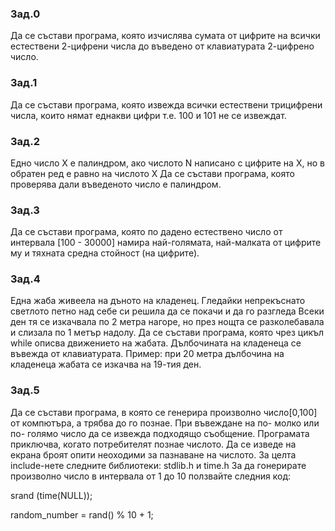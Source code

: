 ### Зад.0
Да се състави програма, която изчислява сумата от цифрите на всички естествени 2-цифрени числа до въведено от клавиатурата 2-цифрено число. 

### Зад.1
Да се състави програма, която извежда всички естествени трицифрени числа, които нямат еднакви цифри т.е. 100 и 101 не се извеждат.

### Зад.2
Едно число X е палиндром, ако числото N написано с цифрите на X, но в обратен ред е равно на числото X 
Да се състави програма, която проверява дали въведеното число е палиндром. 

### Зад.3
Да се състави програма, която по дадено естествено число от интервала [100 - 30000] намира най-голямата, най-малката от цифрите му и тяхната средна стойност (на цифрите). 

### Зад.4
Една жаба живеела на дъното на кладенец. Гледайки непрекъснато светлото петно над себе си решила да се покачи и да го разгледа Всеки ден тя се изкачвала по 2 метра нагоре, но през нощта се разколебавала и слизала по 1 метър надолу. 
Да се състави програма, която чрез цикъл while описва движението на жабата. Дълбочината на кладенеца се въвежда от клавиатурата. 
Пример: при 20 метра дълбочина на кладенеца жабата се изкачва на 19-тия ден.

### Зад.5
Да се състави програма, в която се генерира произволно число[0,100] от компютъра, а трябва до го познае. При въвеждане на по- молко или по- голямо число да се извежда подходящо съобщение. Програмата приключва, когато потребителят познае числото. Да се изведе на екрана броят опити неоходими за пазнаване на числото.
За целта include-нете следните библиотеки: stdlib.h и time.h
За да гонерирате произволно число в интервала от 1 до 10 ползвайте следния код:

srand (time(NULL));

random_number = rand() % 10 + 1;
